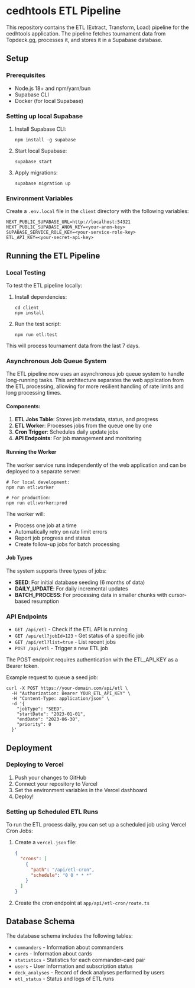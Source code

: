 # cedhtools ETL Pipeline

This repository contains the ETL (Extract, Transform, Load) pipeline for the cedhtools application. The pipeline fetches tournament data from Topdeck.gg, processes it, and stores it in a Supabase database.

## Setup

### Prerequisites

- Node.js 18+ and npm/yarn/bun
- Supabase CLI
- Docker (for local Supabase)

### Setting up local Supabase

1. Install Supabase CLI:
   ```
   npm install -g supabase
   ```

2. Start local Supabase:
   ```
   supabase start
   ```

3. Apply migrations:
   ```
   supabase migration up
   ```

### Environment Variables

Create a `.env.local` file in the `client` directory with the following variables:

```
NEXT_PUBLIC_SUPABASE_URL=http://localhost:54321
NEXT_PUBLIC_SUPABASE_ANON_KEY=<your-anon-key>
SUPABASE_SERVICE_ROLE_KEY=<your-service-role-key>
ETL_API_KEY=<your-secret-api-key>
```

## Running the ETL Pipeline

### Local Testing

To test the ETL pipeline locally:

1. Install dependencies:
   ```
   cd client
   npm install
   ```

2. Run the test script:
   ```
   npm run etl:test
   ```

This will process tournament data from the last 7 days.

### Asynchronous Job Queue System

The ETL pipeline now uses an asynchronous job queue system to handle long-running tasks. This architecture separates the web application from the ETL processing, allowing for more resilient handling of rate limits and long processing times.

#### Components:

1. **ETL Jobs Table**: Stores job metadata, status, and progress
2. **ETL Worker**: Processes jobs from the queue one by one
3. **Cron Trigger**: Schedules daily update jobs
4. **API Endpoints**: For job management and monitoring

#### Running the Worker

The worker service runs independently of the web application and can be deployed to a separate server:

```
# For local development:
npm run etl:worker

# For production:
npm run etl:worker:prod
```

The worker will:
- Process one job at a time
- Automatically retry on rate limit errors
- Report job progress and status
- Create follow-up jobs for batch processing

#### Job Types

The system supports three types of jobs:

- **SEED**: For initial database seeding (6 months of data)
- **DAILY_UPDATE**: For daily incremental updates
- **BATCH_PROCESS**: For processing data in smaller chunks with cursor-based resumption

### API Endpoints

- `GET /api/etl` - Check if the ETL API is running
- `GET /api/etl?jobId=123` - Get status of a specific job
- `GET /api/etl?list=true` - List recent jobs
- `POST /api/etl` - Trigger a new ETL job

The POST endpoint requires authentication with the ETL_API_KEY as a Bearer token.

Example request to queue a seed job:
```
curl -X POST https://your-domain.com/api/etl \
  -H "Authorization: Bearer YOUR_ETL_API_KEY" \
  -H "Content-Type: application/json" \
  -d '{
    "jobType": "SEED", 
    "startDate": "2023-01-01", 
    "endDate": "2023-06-30",
    "priority": 0
  }'
```

## Deployment

### Deploying to Vercel

1. Push your changes to GitHub
2. Connect your repository to Vercel
3. Set the environment variables in the Vercel dashboard
4. Deploy!

### Setting up Scheduled ETL Runs

To run the ETL process daily, you can set up a scheduled job using Vercel Cron Jobs:

1. Create a `vercel.json` file:
   ```json
   {
     "crons": [
       {
         "path": "/api/etl-cron",
         "schedule": "0 0 * * *"
       }
     ]
   }
   ```

2. Create the cron endpoint at `app/api/etl-cron/route.ts`

## Database Schema

The database schema includes the following tables:

- `commanders` - Information about commanders
- `cards` - Information about cards
- `statistics` - Statistics for each commander-card pair
- `users` - User information and subscription status
- `deck_analyses` - Record of deck analyses performed by users
- `etl_status` - Status and logs of ETL runs 